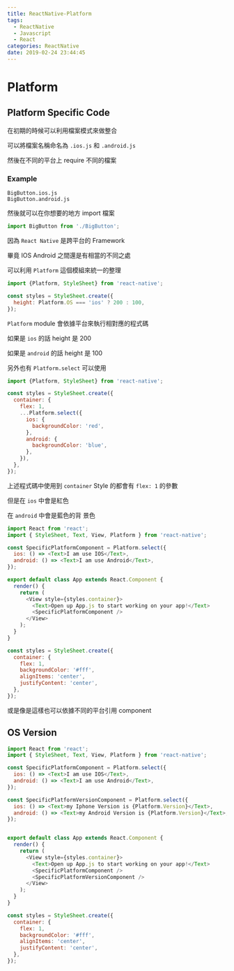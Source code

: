 ```yaml
---
title: ReactNative-Platform
tags:
  - ReactNative
  - Javascript
  - React
categories: ReactNative
date: 2019-02-24 23:44:45
---
```


# Platform

## Platform Specific Code

在初期的時候可以利用檔案模式來做整合

可以將檔案名稱命名為 `.ios.js` 和 `.android.js`

然後在不同的平台上 require 不同的檔案

### Example

```
BigButton.ios.js
BigButton.android.js
```

然後就可以在你想要的地方 import 檔案

```js
import BigButton from './BigButton';
```

因為 `React Native` 是跨平台的 Framework

畢竟 IOS Android 之間還是有相當的不同之處

可以利用 `Platform` 這個模組來統一的整理

```js
import {Platform, StyleSheet} from 'react-native';

const styles = StyleSheet.create({
  height: Platform.OS === 'ios' ? 200 : 100,
});
```

`Platform` module 會依據平台來執行相對應的程式碼

如果是 `ios` 的話 height 是 200

如果是 `android` 的話 height 是 100

另外也有 `Platform.select` 可以使用

```js
import {Platform, StyleSheet} from 'react-native';

const styles = StyleSheet.create({
  container: {
    flex: 1,
    ...Platform.select({
      ios: {
        backgroundColor: 'red',
      },
      android: {
        backgroundColor: 'blue',
      },
    }),
  },
});
```

上述程式碼中使用到 `container` Style 的都會有 `flex: 1` 的參數

但是在 `ios` 中會是紅色

在 `android` 中會是藍色的背 景色

```js
import React from 'react';
import { StyleSheet, Text, View, Platform } from 'react-native';

const SpecificPlatformComponent = Platform.select({
  ios: () => <Text>I am use IOS</Text>,
  android: () => <Text>I am use Android</Text>,
});

export default class App extends React.Component {
  render() {
    return (
      <View style={styles.container}>
        <Text>Open up App.js to start working on your app!</Text>
        <SpecificPlatformComponent />
      </View>
    );
  }
}

const styles = StyleSheet.create({
  container: {
    flex: 1,
    backgroundColor: '#fff',
    alignItems: 'center',
    justifyContent: 'center',
  },
});
```

或是像是這樣也可以依據不同的平台引用 component

## OS Version

```js
import React from 'react';
import { StyleSheet, Text, View, Platform } from 'react-native';

const SpecificPlatformComponent = Platform.select({
  ios: () => <Text>I am use IOS</Text>,
  android: () => <Text>I am use Android</Text>,
});

const SpecificPlatformVersionComponent = Platform.select({
  ios: () => <Text>my Iphone Version is {Platform.Version}</Text>,
  android: () => <Text>my Android Version is {Platform.Version}</Text>,
});


export default class App extends React.Component {
  render() {
    return (
      <View style={styles.container}>
        <Text>Open up App.js to start working on your app!</Text>
        <SpecificPlatformComponent />
        <SpecificPlatformVersionComponent />
      </View>
    );
  }
}

const styles = StyleSheet.create({
  container: {
    flex: 1,
    backgroundColor: '#fff',
    alignItems: 'center',
    justifyContent: 'center',
  },
});
```

